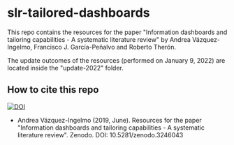 # slr-tailored-dashboards

This repo contains the resources for the paper "Information dashboards and tailoring capabilities - A systematic literature review" by Andrea Vázquez-Ingelmo, Francisco J. García-Peñalvo and Roberto Therón.

The update outcomes of the resources (performed on January 9, 2022) are located inside the "update-2022" folder.

## How to cite this repo


[![DOI](https://zenodo.org/badge/191924864.svg)](https://zenodo.org/badge/latestdoi/191924864)

* Andrea Vázquez-Ingelmo (2019, June). Resources for the paper "Information dashboards and tailoring capabilities - A systematic literature review". Zenodo. DOI: 10.5281/zenodo.3246043
